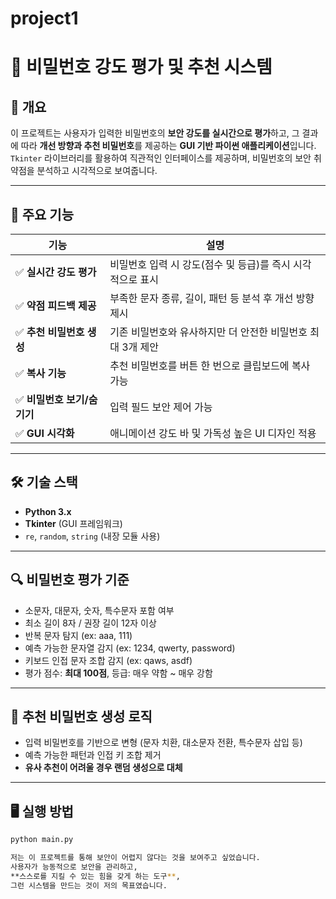# project1
# 🔐 비밀번호 강도 평가 및 추천 시스템

## 📌 개요
이 프로젝트는 사용자가 입력한 비밀번호의 **보안 강도를 실시간으로 평가**하고, 그 결과에 따라 **개선 방향과 추천 비밀번호**를 제공하는 **GUI 기반 파이썬 애플리케이션**입니다.  
`Tkinter` 라이브러리를 활용하여 직관적인 인터페이스를 제공하며, 비밀번호의 보안 취약점을 분석하고 시각적으로 보여줍니다.

---

## 🧩 주요 기능

| 기능 | 설명 |
|------|------|
| ✅ **실시간 강도 평가** | 비밀번호 입력 시 강도(점수 및 등급)를 즉시 시각적으로 표시 |
| ✅ **약점 피드백 제공** | 부족한 문자 종류, 길이, 패턴 등 분석 후 개선 방향 제시 |
| ✅ **추천 비밀번호 생성** | 기존 비밀번호와 유사하지만 더 안전한 비밀번호 최대 3개 제안 |
| ✅ **복사 기능** | 추천 비밀번호를 버튼 한 번으로 클립보드에 복사 가능 |
| ✅ **비밀번호 보기/숨기기** | 입력 필드 보안 제어 가능 |
| ✅ **GUI 시각화** | 애니메이션 강도 바 및 가독성 높은 UI 디자인 적용 |

---

## 🛠️ 기술 스택

- **Python 3.x**
- **Tkinter** (GUI 프레임워크)
- `re`, `random`, `string` (내장 모듈 사용)

---

## 🔍 비밀번호 평가 기준

- 소문자, 대문자, 숫자, 특수문자 포함 여부
- 최소 길이 8자 / 권장 길이 12자 이상
- 반복 문자 탐지 (ex: aaa, 111)
- 예측 가능한 문자열 감지 (ex: 1234, qwerty, password)
- 키보드 인접 문자 조합 감지 (ex: qaws, asdf)
- 평가 점수: **최대 100점**, 등급: 매우 약함 ~ 매우 강함

---

## 🎯 추천 비밀번호 생성 로직

- 입력 비밀번호를 기반으로 변형 (문자 치환, 대소문자 전환, 특수문자 삽입 등)
- 예측 가능한 패턴과 인접 키 조합 제거
- **유사 추천이 어려울 경우 랜덤 생성으로 대체**

---

## 🖥️ 실행 방법

```bash
python main.py

저는 이 프로젝트를 통해 보안이 어렵지 않다는 것을 보여주고 싶었습니다.  
사용자가 능동적으로 보안을 관리하고,  
**스스로를 지킬 수 있는 힘을 갖게 하는 도구**,  
그런 시스템을 만드는 것이 저의 목표였습니다.

